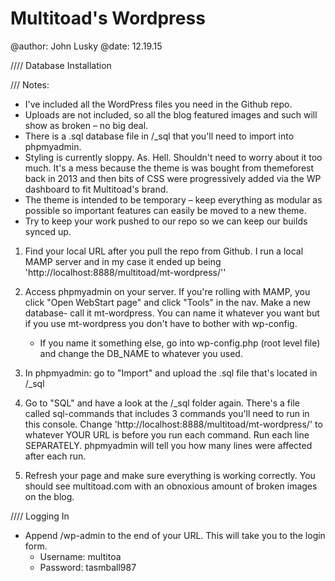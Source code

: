 Multitoad's Wordpress
=====================

@author: John Lusky
@date: 12.19.15

//// Database Installation

/// Notes:
* I've included all the WordPress files you need in the Github repo.
* Uploads are not included, so all the blog featured images and such will show as broken – no big deal.
* There is a .sql database file in /_sql that you'll need to import into phpmyadmin.
* Styling is currently sloppy. As. Hell. Shouldn't need to worry about it too much. It's a mess because the theme is was bought from themeforest back in 2013 and then bits of CSS were progressively added via the WP dashboard to fit Multitoad's brand.
* The theme is intended to be temporary – keep everything as modular as possible so important features can easily be moved to a new theme.
* Try to keep your work pushed to our repo so we can keep our builds synced up.

1. Find your local URL after you pull the repo from Github. I run a local MAMP server and in my case it ended up being 'http://localhost:8888/multitoad/mt-wordpress/''

2. Access phpmyadmin on your server. If you're rolling with MAMP, you click "Open WebStart page" and click "Tools" in the nav. Make a new database- call it mt-wordpress. You can name it whatever you want but if you use mt-wordpress you don't have to bother with wp-config.
    * If you name it something else, go into wp-config.php (root level file) and change the DB_NAME to whatever you used.

3. In phpmyadmin: go to "Import" and upload the .sql file that's located in /_sql

4. Go to "SQL" and have a look at the /_sql folder again. There's a file called sql-commands that includes 3 commands you'll need to run in this console. Change 'http://localhost:8888/multitoad/mt-wordpress/' to whatever YOUR URL is before you run each command. Run each line SEPARATELY. phpmyadmin will tell you how many lines were affected after each run.

5. Refresh your page and make sure everything is working correctly. You should see multitoad.com with an obnoxious amount of broken images on the blog.


//// Logging In

* Append /wp-admin to the end of your URL. This will take you to the login form.
    * Username: multitoa
    * Password: tasmball987

